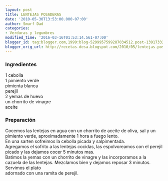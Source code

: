 ```yaml
---
layout: post
title: LENTEJAS POSADERAS
date: '2010-05-30T13:53:00.000-07:00'
author: Smurf Dad
categories:
- Verduras y legumbres
modified_time: '2016-03-16T01:53:14.561-07:00'
blogger_id: tag:blogger.com,1999:blog-5299957599287034512.post-1391733238906640028
blogger_orig_url: http://recetas-desa.blogspot.com/2010/05/lentejas-posaderas.html
---
```


<h3>Ingredientes</h3>1 cebolla<br />1 pimiento verde<br />pimienta blanca<br />perejil<br />2 yemas de huevo<br />un chorrito de vinagre<br />aceite<br /><h3>Preparación</h3>Cocemos las lentejas en agua con un chorrito de aceite de oliva, sal y un pimiento verde, aproximadamente 1 hora a fuego lento.<br />En una sarten sofreimos la cebolla picada y salpimentada.<br />Agregamos el sofrito a las lentejas cocidas, las espolvoreamos con el perejil picado y las dejamos cocer 5 minutos mas.<br />Batimos la yemas con un chorrito de vinagre y las incorporamos a la cazuela de las lentejas. Mezclamos bien y dejamos reposar 3 minutos. Servimos el plato<br />adornado con una ramita de perejil.